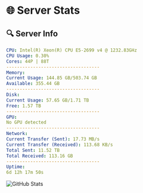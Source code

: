# 🌐 Server Stats
## 🔍 Server Info
```yaml
CPU: Intel(R) Xeon(R) CPU E5-2699 v4 @ 1232.83GHz
CPU Usage: 0.30%
Cores: 44P | 88T
-----------------------------------
Memory:
Current Usage: 144.85 GB/503.74 GB
Available: 355.44 GB
-----------------------------------
Disk:
Current Usage: 57.65 GB/1.71 TB
Free: 1.57 TB
-----------------------------------
GPU:
No GPU detected
-----------------------------------
Network:
Current Transfer (Sent): 17.73 MB/s
Current Transfer (Received): 113.68 KB/s
Total Sent: 11.52 TB
Total Received: 113.16 GB
-----------------------------------
Uptime:
6d 12h 17m 50s
```
![GitHub Stats](https://img.shields.io/badge/Updated-2025-03-14_09:40:39-blue)